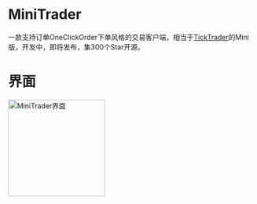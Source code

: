 # MiniTrader
一款支持订单OneClickOrder下单风格的交易客户端，相当于[TickTrader](http://www.openctp.cn/download.html)的Mini版，开发中，即将发布，集300个Star开源。

# 界面
<img width="197" alt="MiniTrader界面" src="https://github.com/openctp/MiniTrader/assets/83346523/8f2296a4-a148-4d5e-addd-25d7e6e16d4d">
